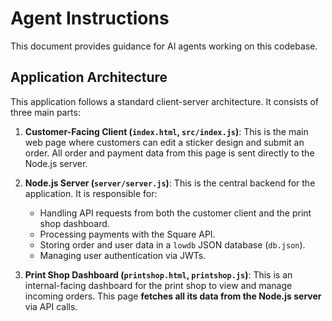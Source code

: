 # Agent Instructions

This document provides guidance for AI agents working on this codebase.

## Application Architecture

This application follows a standard client-server architecture. It consists of three main parts:

1.  **Customer-Facing Client (`index.html`, `src/index.js`)**: This is the main web page where customers can edit a sticker design and submit an order. All order and payment data from this page is sent directly to the Node.js server.

2.  **Node.js Server (`server/server.js`)**: This is the central backend for the application. It is responsible for:
    *   Handling API requests from both the customer client and the print shop dashboard.
    *   Processing payments with the Square API.
    *   Storing order and user data in a `lowdb` JSON database (`db.json`).
    *   Managing user authentication via JWTs.

3.  **Print Shop Dashboard (`printshop.html`, `printshop.js`)**: This is an internal-facing dashboard for the print shop to view and manage incoming orders. This page **fetches all its data from the Node.js server** via API calls.

